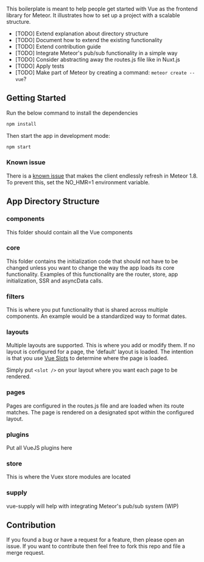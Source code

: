 This boilerplate is meant to help people get started with Vue as the frontend library for Meteor. 
It illustrates how to set up a project with a scalable structure.


- [TODO] Extend explanation about directory structure
- [TODO] Document how to extend the existing functionality
- [TODO] Extend contribution guide
- [TODO] Integrate Meteor's pub/sub functionality in a simple way
- [TODO] Consider abstracting away the routes.js file like in Nuxt.js
- [TODO] Apply tests
- [TODO] Make part of Meteor by creating a command: `meteor create --vue`?

## Getting Started

Run the below command to install the dependencies

```sh
npm install
```

Then start the app in development mode:

```sh
npm start
```

### Known issue

There is a [known issue](https://github.com/meteor-vue/vue-meteor/issues/326) that makes the client endlessly refresh in Meteor 1.8. To prevent this, set the NO_HMR=1 environment variable.

## App Directory Structure

### components
This folder should contain all the Vue components

### core
This folder contains the initialization code that should not have to be changed unless you want to change 
the way the app loads its core functionality. Examples of this functionality are the router, store, app initialization, 
SSR and asyncData calls.

### filters
This is where you put functionality that is shared across multiple components. An example would be a standardized 
way to format dates.

### layouts
Multiple layouts are supported. This is where you add or modify them. If no layout is configured for a page, 
the 'default' layout is loaded. The intention is that you use [Vue Slots](https://vuejs.org/v2/guide/components-slots.html) 
to determine where the page is loaded. 

Simply put `<slot />` on your layout where you want each page to be rendered.

### pages
Pages are configured in the routes.js file and are loaded when its route matches. The page is rendered on a 
designated spot within the configured layout. 

### plugins
Put all VueJS plugins here

### store
This is where the Vuex store modules are located

### supply
vue-supply will help with integrating Meteor's pub/sub system (WIP)

## Contribution

If you found a bug or have a request for a feature, then please open an issue. If you 
want to contribute then feel free to fork this repo and file a merge request. 
